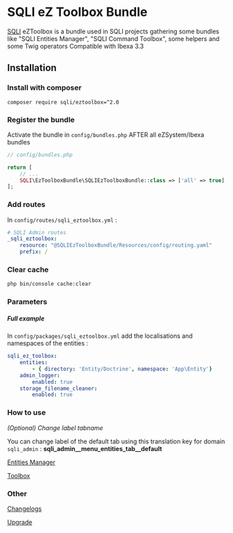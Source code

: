 SQLI eZ Toolbox Bundle
========================================

[SQLI](http://www.sqli.com) eZToolbox is a bundle used in SQLI projects gathering some bundles like "SQLI Entities Manager", "SQLI Command Toolbox", some helpers and some Twig operators
Compatible with Ibexa 3.3

Installation
------------

### Install with composer
```
composer require sqli/eztoolbox=^2.0
```

### Register the bundle

Activate the bundle in `config/bundles.php` AFTER all eZSystem/Ibexa bundles

```php
// config/bundles.php

return [
    // ...
    SQLI\EzToolboxBundle\SQLIEzToolboxBundle::class => ['all' => true],
];
```

### Add routes

In `config/routes/sqli_eztoolbox.yml` :

```yml
# SQLI Admin routes
_sqli_eztoolbox:
    resource: "@SQLIEzToolboxBundle/Resources/config/routing.yaml"
    prefix: /
```

### Clear cache

```bash
php bin/console cache:clear
```

### Parameters

##### Full example

In `config/packages/sqli_eztoolbox.yml` add the localisations and namespaces of the entities :

```yaml
sqli_ez_toolbox:
    entities:
        - { directory: 'Entity/Doctrine', namespace: 'App\Entity'}
    admin_logger:
        enabled: true
    storage_filename_cleaner:
        enabled: true
```

### How to use

*(Optional) Change label tabname*

You can change label of the default tab using this translation key for domain `sqli_admin` : **sqli_admin__menu_entities_tab__default**

[Entities Manager](doc/README_entities_manager.md)

[Toolbox](doc/README_toolbox.md)

### Other

[Changelogs](doc/CHANGELOGS.md)

[Upgrade](doc/UPGRADE.md)